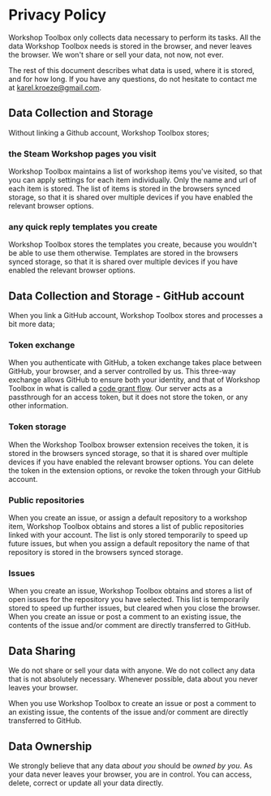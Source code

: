 # Privacy Policy

Workshop Toolbox only collects data necessary to perform its tasks. All the data Workshop Toolbox needs is stored in the browser, and never leaves the browser. We won't share or sell your data, not now, not ever.

The rest of this document describes what data is used, where it is stored, and for how long. If you have any questions, do not hesitate to contact me at karel.kroeze@gmail.com.

## Data Collection and Storage

Without linking a Github account, Workshop Toolbox stores;

### the Steam Workshop pages you visit

Workshop Toolbox maintains a list of workshop items you've visited, so that you can apply settings for each item individually. Only the name and url of each item is stored. The list of items is stored in the browsers synced storage, so that it is shared over multiple devices if you have enabled the relevant browser options.

### any quick reply templates you create

Workshop Toolbox stores the templates you create, because you wouldn't be able to use them otherwise. Templates are stored in the browsers synced storage, so that it is shared over multiple devices if you have enabled the relevant browser options.

## Data Collection and Storage - GitHub account

When you link a GitHub account, Workshop Toolbox stores and processes a bit more data;

### Token exchange

When you authenticate with GitHub, a token exchange takes place between GitHub, your browser, and a server controlled by us. This three-way exchange allows GitHub to ensure both your identity, and that of Workshop Toolbox in what is called a [code grant flow](https://www.oauth.com/oauth2-servers/access-tokens/authorization-code-request/). Our server acts as a passthrough for an access token, but it does not store the token, or any other information.

### Token storage

When the Workshop Toolbox browser extension receives the token, it is stored in the browsers synced storage, so that it is shared over multiple devices if you have enabled the relevant browser options. You can delete the token in the extension options, or revoke the token through your GitHub account.

### Public repositories

When you create an issue, or assign a default repository to a workshop item, Workshop Toolbox obtains and stores a list of public repositories linked with your account. The list is only stored temporarily to speed up future issues, but when you assign a default repository the name of that repository is stored in the browsers synced storage.

### Issues

When you create an issue, Workshop Toolbox obtains and stores a list of open issues for the repository you have selected. This list is temporarily stored to speed up further issues, but cleared when you close the browser. When you create an issue or post a comment to an existing issue, the contents of the issue and/or comment are directly transferred to GitHub.

## Data Sharing

We do not share or sell your data with anyone. We do not collect any data that is not absolutely necessary. Whenever possible, data about you never leaves your browser.

When you use Workshop Toolbox to create an issue or post a comment to an existing issue, the contents of the issue and/or comment are directly transferred to GitHub.

## Data Ownership

We strongly believe that any data _about you_ should be _owned by you_. As your data never leaves your browser, you are in control. You can access, delete, correct or update all your data directly.
